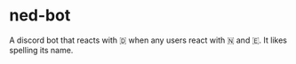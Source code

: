# ned-bot
A discord bot that reacts with 🇩 when any users react with 🇳 and 🇪. It likes spelling its name.
